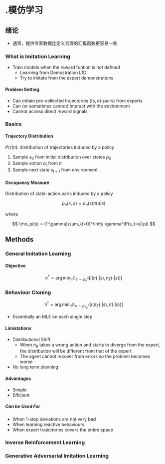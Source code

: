 # .模仿学习

## 绪论

- 通常，提供专家数据比定义合理的汇报函数更容易一些

### What is Imitation Learning

- Train models when the reward funtion is not defined
  - Learning from Demostration LfD
  - Try to imitate from the expert demonstrations

#### Problem Setting

- Can obtain pre-collected trajectories ($(s,a)$-pairs) from experts
- Can (or sometimes cannot) interact with the environment
- Cannot access direct reward signals

### Basics

#### Trajectory Distribution

$P(\tau|\pi)$: distribution of trajectories induced by a policy

1. Sample $s_0$ from initial distribution over states $\rho_0$
2. Sample action $a_t$ from $\pi$
3. Sample next state $s_{t+1}$ from environment

#### Occupancy Measure

Distribution of state-action paris induced by a policy

$$ \rho_\pi(s,a) = \rho_\pi(s)\pi(a|s) $$

where

$$ \rho_pi(s) = (1-\gamma)\sum_{t=0}^\infty \gamma^tP(s_t=s|\pi) $$

## Methods

### General Imitation Learning

#### Objective

$$ \pi^\ast = \arg\min_\pi \mathbb{E}_{s\sim \rho_\pi^s}[l(\pi(\cdot|s), \pi_E(\cdot|s))] $$

### Behaviour Cloning

$$ \pi^\ast = \arg\min_\pi \mathbb{E}_{s\sim \rho_{\pi_E}^s}[l(\pi_E(\cdot|s), \pi(\cdot|s))] $$

- Essentially an MLE on each single step

#### Limiatations

- Distributional Shift
  - When $\pi_\theta$ takes a wrong action and starts to diverge from the expert, the distribution will be different from that of the expert
  - The agent cannot recover from errors so the problem becomes worse
- No long term planning

#### Advantages

- Simple
- Efficient

##### Can be Used For

- When 1-step deviations are not very bad
- When learning reactive behaviours
- When expert trajectories covers the entire space

### Inverse Reinforcement Learning

### Generative Adversarial Imitation Learning
